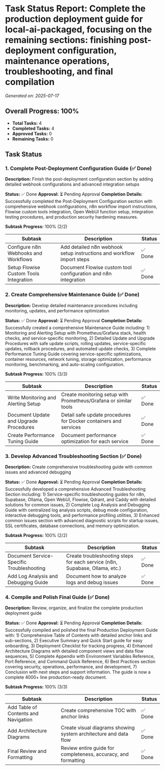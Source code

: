 # Task Status Report: Complete the production deployment guide for local-ai-packaged, focusing on the remaining sections: finishing post-deployment configuration, maintenance operations, troubleshooting, and final compilation

*Generated on: 2025-07-17*

## Overall Progress: 100%

- **Total Tasks:** 4
- **Completed Tasks:** 4
- **Approved Tasks:** 0
- **Remaining Tasks:** 0

## Task Status

### 1. Complete Post-Deployment Configuration Guide (✅ Done)
**Description:** Finish the post-deployment configuration section by adding detailed webhook configurations and advanced integration setups

**Status:** ✅ Done
**Approval:** ⏳ Pending Approval
**Completion Details:** Successfully completed the Post-Deployment Configuration section with comprehensive webhook configurations, n8n workflow import instructions, Flowise custom tools integration, Open WebUI function setup, integration testing procedures, and production security hardening measures.

**Subtask Progress:** 100% (2/2)

| Subtask | Description | Status |
|---------|-------------|--------|
| Configure n8n Webhooks and Workflows | Add detailed n8n webhook setup instructions and workflow import steps | ✅ Done |
| Setup Flowise Custom Tools Integration | Document Flowise custom tool configuration and n8n integration | ✅ Done |

### 2. Create Comprehensive Maintenance Guide (✅ Done)
**Description:** Develop detailed maintenance procedures including monitoring, updates, and performance optimization

**Status:** ✅ Done
**Approval:** ⏳ Pending Approval
**Completion Details:** Successfully created a comprehensive Maintenance Guide including: 1) Monitoring and Alerting Setup with Prometheus/Grafana stack, health checks, and service-specific monitoring, 2) Detailed Update and Upgrade Procedures with safe update scripts, rolling updates, service-specific updates, rollback procedures, and automated update checks, 3) Complete Performance Tuning Guide covering service-specific optimizations, container resources, network tuning, storage optimization, performance monitoring, benchmarking, and auto-scaling configuration.

**Subtask Progress:** 100% (3/3)

| Subtask | Description | Status |
|---------|-------------|--------|
| Write Monitoring and Alerting Setup | Create monitoring setup with Prometheus/Grafana or similar tools | ✅ Done |
| Document Update and Upgrade Procedures | Detail safe update procedures for Docker containers and services | ✅ Done |
| Create Performance Tuning Guide | Document performance optimization for each service | ✅ Done |

### 3. Develop Advanced Troubleshooting Section (✅ Done)
**Description:** Create comprehensive troubleshooting guide with common issues and advanced debugging

**Status:** ✅ Done
**Approval:** ⏳ Pending Approval
**Completion Details:** Successfully developed a comprehensive Advanced Troubleshooting Section including: 1) Service-specific troubleshooting guides for n8n, Supabase, Ollama, Open WebUI, Flowise, Qdrant, and Caddy with detailed solutions for common issues, 2) Complete Log Analysis and Debugging Guide with centralized log analysis scripts, debug mode configuration, interactive debugging tools, and performance profiling utilities, 3) Enhanced common issues section with advanced diagnostic scripts for startup issues, SSL certificates, database connections, and memory optimization.

**Subtask Progress:** 100% (2/2)

| Subtask | Description | Status |
|---------|-------------|--------|
| Document Service-Specific Troubleshooting | Create troubleshooting steps for each service (n8n, Supabase, Ollama, etc.) | ✅ Done |
| Add Log Analysis and Debugging Guide | Document how to analyze logs and debug issues | ✅ Done |

### 4. Compile and Polish Final Guide (✅ Done)
**Description:** Review, organize, and finalize the complete production deployment guide

**Status:** ✅ Done
**Approval:** ⏳ Pending Approval
**Completion Details:** Successfully compiled and polished the final Production Deployment Guide with: 1) Comprehensive Table of Contents with detailed anchor links and sub-sections, 2) Executive Summary and Quick Start guide for easy onboarding, 3) Deployment Checklist for tracking progress, 4) Enhanced Architecture Diagrams with detailed component views and data flow sequences, 5) Complete Appendix with Environment Variables Reference, Port Reference, and Command Quick Reference, 6) Best Practices section covering security, operations, performance, and development, 7) Conclusion with next steps and support information. The guide is now a complete 4000+ line production-ready document.

**Subtask Progress:** 100% (3/3)

| Subtask | Description | Status |
|---------|-------------|--------|
| Add Table of Contents and Navigation | Create comprehensive TOC with anchor links | ✅ Done |
| Add Architecture Diagrams | Create visual diagrams showing system architecture and data flow | ✅ Done |
| Final Review and Formatting | Review entire guide for completeness, accuracy, and formatting | ✅ Done |

